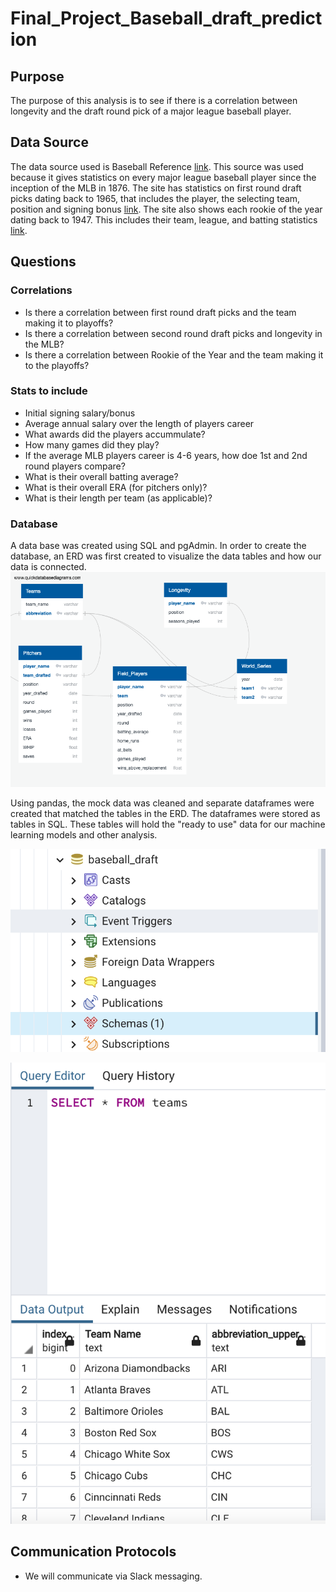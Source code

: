 # Final_Project_Baseball_draft_prediction

## Purpose
The purpose of this analysis is to see if there is a correlation between longevity and the draft round pick of a major league baseball player.


## Data Source
The data source used is Baseball Reference [link](https://www.baseball-reference.com/).  This source was used because it gives statistics on every major league baseball player since the inception of the MLB in 1876.  The site has statistics on first round draft picks dating back to 1965, that includes the player, the selecting team, position and signing bonus [link](https://www.baseball-reference.com/draft/).  The site also shows each rookie of the year dating back to 1947.  This includes their team, league, and batting statistics [link](https://www.baseball-reference.com/awards/roy.shtml). 


## Questions
### Correlations
 - Is there a correlation between first round draft picks and the team making it to playoffs?
 - Is there a correlation between second round draft picks and longevity in the MLB?
 - Is there a correlation between Rookie of the Year and the team making it to the playoffs?
 
 ### Stats to include
 - Initial signing salary/bonus
 - Average annual salary over the length of players career
 - What awards did the players accummulate?
 - How many games did they play?
 - If the average MLB players career is 4-6 years, how doe 1st and 2nd round players compare?
 - What is their overall batting average?
 - What is their overall ERA (for pitchers only)?
 - What is their length per team (as applicable)?
 
 ### Database
 A data base was created using SQL and pgAdmin. In order to create the database, an ERD was first created to visualize the data tables and how our data is connected. 
 ![This is an image](https://github.com/bknowlton2401/Final_Project_Baseball_draft_prediction/blob/dsilvaggio/QuickDBD-export.png)
 
 Using pandas, the mock data was cleaned and separate dataframes were created that matched the tables in the ERD. The dataframes were stored as tables in SQL. These tables will hold the "ready to use" data for our machine learning models and other analysis.  
 
 ![This is an image](https://github.com/bknowlton2401/Final_Project_Baseball_draft_prediction/blob/dsilvaggio/Resources/Screen%20Shot%202022-07-02%20at%209.54.53%20PM.png)
 
 ![This is an image](https://github.com/bknowlton2401/Final_Project_Baseball_draft_prediction/blob/dsilvaggio/Resources/Screen%20Shot%202022-07-02%20at%209.53.52%20PM.png)
 

## Communication Protocols
 - We will communicate via Slack messaging.
